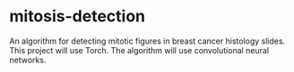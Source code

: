 # mitosis-detection
An algorithm for detecting mitotic figures in breast cancer histology slides. This project will use Torch. The algorithm will use convolutional neural networks.
